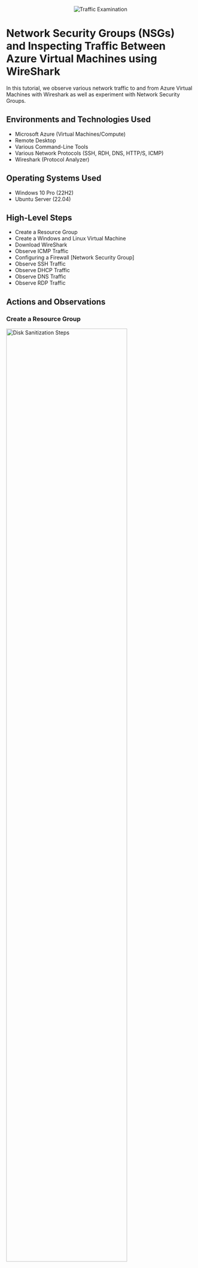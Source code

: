 <p align="center">
<img src="https://i.imgur.com/Ua7udoS.png" alt="Traffic Examination"/>
</p>

<h1>Network Security Groups (NSGs) and Inspecting Traffic Between Azure Virtual Machines using WireShark</h1>
In this tutorial, we observe various network traffic to and from Azure Virtual Machines with Wireshark as well as experiment with Network Security Groups. <br />

<h2>Environments and Technologies Used</h2>

- Microsoft Azure (Virtual Machines/Compute)
- Remote Desktop
- Various Command-Line Tools
- Various Network Protocols (SSH, RDH, DNS, HTTP/S, ICMP)
- Wireshark (Protocol Analyzer)

<h2>Operating Systems Used </h2>

- Windows 10 Pro (22H2)
- Ubuntu Server (22.04)

<h2>High-Level Steps</h2>

- Create a Resource Group
- Create a Windows and Linux Virtual Machine
- Download WireShark
- Observe ICMP Traffic
- Configuring a Firewall [Network Security Group]
- Observe SSH Traffic
- Observe DHCP Traffic
- Observe DNS Traffic
- Observe RDP Traffic

<h2>Actions and Observations</h2>

<h3>Create a Resource Group</h3>
<p>
<img src="https://i.imgur.com/jKk29xU.png" width="80%" alt="Disk Sanitization Steps"/>
</p>

<h3>Create a Virtual Network</h3>
<p>
<img src="https://i.imgur.com/dIW36H7.png" width="80%" alt="Disk Sanitization Steps"/>
</p>

<h3>Create Windows 10 Pro VM</h3>
<p>
Now create your Windows Virtual Machine.
</p>
<p>
  <img src="https://i.imgur.com/ZKjdzmc.png" width="80%" alt="Disk Sanitization Steps"/>
</p>
<br />

<h3>Create Linux Ubuntu VM</h3>
<p>
  Then create the Linux Virtual Machine
</p>
<p>
<img src="https://i.imgur.com/3yJa5Qg.png" height="80%" width="80%" alt="Disk Sanitization Steps"/>
</p>
<br />

<h2>Performing Activities on the Network</h2>
<h3>Observe some ICMP traffic</h3>
<p>
  Use Remote Desktop to connect to your Windows 10 Virtual Machine
</p>
<p>
<img src="https://i.imgur.com/mumFoXf.png" height="80%" width="80%" alt="Disk Sanitization Steps"/>
</p>
<p>
Within your Windows 10 Virtual Machine, Download Wireshark in the VM.
</p>
<p>
  <img src="https://i.imgur.com/sA2E4sp.png" height="80%" width="80%" alt="Disk Sanitization Steps"/>
</p>
<p>
Open Wireshark and start packet capture, Inspect Traffic.
</p>
<p>
  <img src="https://i.imgur.com/ZbrwHdI.png" height="80%" width="80%" alt="Disk Sanitization Steps"/>
</p>
<p>
Within Wireshark, filter for ICMP traffic only - This is what Ping uses to test connectivity between two devices. 
</p>
<p>
  <img src="https://i.imgur.com/w96ivrp.png" height="80%" width="80%" alt="Disk Sanitization Steps"/>
</p>
<p>
Retrieve the private IP address of the Ubuntu VM (linux-vm) and attempt to ping it from within the Windows 10 VM. 
  
  (It should work since Ping is ICMP traffic and we filtered Wireshark to inspect ICMP traffic) 
</p>
<p>
  <img src="https://i.imgur.com/mMBHK5V.png" height="80%" width="80%" alt="Disk Sanitization Steps"/>
   <img src="https://i.imgur.com/3GdDS6m.png" height="80%" width="80%" alt="Disk Sanitization Steps"/>
</p>
<p>
  Observe ping requests and replies within WireShark,
</p>
<p>
  <img src="https://i.imgur.com/GRXNNu6.png" height="80%" width="80%" alt="Disk Sanitization Steps"/>
  <img src="https://i.imgur.com/saR3keR.png" height="80%" width="80%" alt="Disk Sanitization Steps"/>
</p>
<p>
  The whole data we inspected was the ICMP Echo Request, meaning it was from Windows VM and the next packet is the Echo Reply from the Linux VM.
</p>
<br />

<h3>Configuring a Firewall [Network Security Group]</h3>
<p>
  Initiate a Perpetual/non-stop Ping from your Windows 10 VM to your Ubuntu VM in Powershell.
</p>
<p>
  <img src="https://i.imgur.com/LeckwaD.png" height="80%" width="80%" alt="Disk Sanitization Steps"/>
</p>
<p>
  Open the Network Security Group your Ubuntu VM is using and disable incoming 
  
(inbound) ICMP traffic.
</p>
<p>
  <img src="https://i.imgur.com/hYg1GQO.png" height="80%" width="80%" alt="Disk Sanitization Steps"/>
  <img src="https://i.imgur.com/O7aH0nP.png" height="80%" width="80%" alt="Disk Sanitization Steps"/>
</p>
<p>
  Hop back in the Windows 10 VM, Observe the ICMP traffic in WireShark and the command line Ping activity.
</p>
<p>
<img src="https://i.imgur.com/ErvCS4U.png" height="80%" width="80%" alt="Disk Sanitization Steps"/>  
<img src="https://i.imgur.com/wxZzEY3.png" height="80%" width="80%" alt="Disk Sanitization Steps"/>
</p>
<p>
We Configured a Rule that Denied Incoming ICMP traffic from any source to any destination for the Linux VM.

  Now Re-enable the ICMP traffic for the Network Security Group your Ubuntu VM by deleting the Network Security rule. 
</p>
<p>
  <img src="https://i.imgur.com/1z6ICuf.png" height="80%" width="80%" alt="Disk Sanitization Steps"/>
</p>
<p>
  Back in the Windows 10 VM, observe the ICMP traffic in WireShark and the command line Ping activity (should start working).
</p>
<p>
  <img src="https://i.imgur.com/Cjp3y8A.png" height="80%" width="80%" alt="Disk Sanitization Steps"/>
</p>
<p>
  Stop the ping activity with Control-C.
</p>
<p>
  <img src="https://i.imgur.com/8sLQVcT.png" height="80%" width="80%" alt="Disk Sanitization Steps"/>
</p>
<br />

<h3>Observe SSH Traffic</h3>
<p>
  Log back into the windows-vm, head back in WireShark and start a packet capture up.

  Filter for SSH traffic only - (Secure Shell is used to make a secure connection from one computer to another, SSH can be used to connect to it and administer that device, SSH uses TCP port 22) 
</p>
<p>
  <img src="https://i.imgur.com/bkpT8wD.png" height="80%" width="80%" alt="Disk Sanitization Steps"/>
</p>
<p>
  From your Windows 10 VM, “SSH into” your Ubuntu Virtual Machine (via its private IP address) – We’ll connect into the Ubuntu Virtual Machine using SSH.

  Open PowerShell, and type: ssh labuser@private ip address 

  Then Type the commands (username, pwd, etc) into the linux SSH connection and observe SSH traffic spam in WireShark 
</p>
<p>
  <img src="https://i.imgur.com/mupELhr.png" height="80%" width="80%" alt="Disk Sanitization Steps"/>
  <img src="https://i.imgur.com/ig8lFEA.png" height="80%" width="80%" alt="Disk Sanitization Steps"/>
  <img src="https://i.imgur.com/PTuVVvC.png" height="80%" width="80%" alt="Disk Sanitization Steps"/>
</p>
<p>
  What's cool about SSH is all the Traffic is Encrypted.
</p>
<p>
  <img src="https://i.imgur.com/ZHmGyAW.png" height="80%" width="80%" alt="Disk Sanitization Steps"/>
  <img src="https://i.imgur.com/F9Mkjk6.png" height="80%" width="80%" alt="Disk Sanitization Steps"/>
  <img src="https://i.imgur.com/B0JGJJZ.png" height="80%" width="80%" alt="Disk Sanitization Steps"/>
</p>
<p>
  Exit the SSH connection by typing ‘exit’ and pressing [Enter]
</p>
<p>
  <img src="https://i.imgur.com/GzpIg4I.png" height="80%" width="80%" alt="Disk Sanitization Steps"/>
</p>
<br />

<h3>Observe DHCP Traffic</h3>
<p>
  Back in Wireshark, filter for DHCP traffic only 
</p>
<p>
   <img src="https://i.imgur.com/jLx2QAw.png" height="80%" width="80%" alt="Disk Sanitization Steps"/>
</p>
<p>
  From your Windows 10 VM, attempt to issue your VM a new IP address from the command line 

  Open PowerShell as Admin and run: ipconfig /renew 
</p>
<p>
  <img src="https://i.imgur.com/wBIJaj5.png" height="80%" width="80%" alt="Disk Sanitization Steps"/>
</p>
<p>
  Trying this gave me an Error, 

  Let's try this method and Observe the DHCP traffic appearing in WireShark.
</p>
<p>
  <img src="https://i.imgur.com/AyhzyA5.png" height="80%" width="80%" alt="Disk Sanitization Steps"/>
  <img src="https://i.imgur.com/6omwHYO.png" height="80%" width="80%" alt="Disk Sanitization Steps"/>
</p>
<br />

<h3>Observe DNS Traffic</h3>
<p>
  Back in Wireshark, filter for DNS traffic only 
</p>
<p>
  <img src="https://i.imgur.com/GZrualt.png" height="80%" width="80%" alt="Disk Sanitization Steps"/>
</p>
<p>
  From your Windows 10 VM within a command line, use nslookup to see what disney.com and pixar.com’s IP addresses are.

  Observe the DNS traffic being shown in WireShark 
</p>
<p>
   <img src="https://i.imgur.com/0lvCDgF.png" height="80%" width="80%" alt="Disk Sanitization Steps"/>
  <img src="https://i.imgur.com/QYc9QXY.png" height="80%" width="80%" alt="Disk Sanitization Steps"/>
</p>
<p>
  All DNS does is resolve host (Human Readable) names into IP Addresses.
</p>
<br />

<h3>Observe RDP Traffic</h3>
<p>
  Back in Wireshark, filter for RDP traffic only (tcp.port == 3389) 
</p>
<p>
  <img src="https://i.imgur.com/Ctc83Zi.png" height="80%" width="80%" alt="Disk Sanitization Steps"/>
</p>
<p>
  Observe the immediate non-stop spam of traffic!
</p>
<p>
  <img src="https://i.imgur.com/TFDN3L4.png" height="80%" width="80%" alt="Disk Sanitization Steps"/>
</p>
<p>
  Why do you think it’s non-stop spamming vs only showing traffic when you do an activity?

  It's because the RDP (protocol) is constantly showing you a live stream from one computer/server to another, therefore the traffic is always being transmitted.
</p>
<br />
<p>
  Now that we're finished observing the Network, Don't forget to clean up your Azure Environment! This will prevent you from unnecessary incurring additional charges. 
</p>
